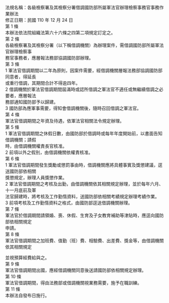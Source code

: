 法規名稱：各級檢察署及其檢察分署借調國防部所屬軍法官辦理檢察事務官事務作業辦法  
修正日期：民國 110 年 12 月 24 日  
第 1 條  
本辦法依法院組織法第六十六條之四第二項規定訂定之。  
第 2 條  
各級檢察署及其檢察分署（以下稱借調機關）為辦理案件，需借調國防部所屬軍法官辦理檢察事  
務官事務者，應層報法務部協調國防部辦理。  
第 3 條  
1 軍法官借調期間以二年為原則，因案件需要，經借調機關層報法務部協調國防部同意者，得延長  
或重行借調，其期間合計不得逾四年。  
2 借調機關於軍法官借調期間屆滿時或認所借調之軍法官不適任或無繼續借調之必要者，應層報法  
務部通知國防部予以歸建。  
3 國防部為應軍事需要，得知會借調機關後，隨時召回借調之軍法官。  
第 4 條  
軍法官借調期間之年資及待遇，依軍法官相關法令規定辦理。  
第 5 條  
1 軍法官借調期間之休假日數，由國防部於借調時或每年年度開始前，以書面告知借調機關；請假  
時，由借調機關權責長官核准。  
2 前項以外之假別，由借調機關依權責核准。  
第 6 條  
1 軍法官借調期間發生獎勵或懲罰事由時，借調機關應將具體事實及獎懲建議，逕送國防部依相關  
獎懲規定，辦理人員獎懲作業。  
2 軍法官借調期間之考核及出勤，由借調機關依其相關規定辦理，並於每年六月、十一月底前及軍  
法官歸建時，將考核及工作勤惰資料，送國防部依相關考績規定辦理考績作業。  
3 前項考核及工作勤惰資料之格式，由國防部逕送借調機關辦理。  
第 7 條  
軍法官於借調期間請領婚、喪、休假、生育及子女教育補助等津貼時，應逕向國防部依相關規定  
申請。  
第 8 條  
軍法官借調期間之加班費、值勤（班）費、相驗費、出差費、獎金等，由借調機關依其相關規定  


並視預算經費給與之。  
第 9 條  
軍法官借調期間出國，應經借調機關同意後送請國防部依相關規定辦理。  
第 10 條  
軍法官借調期間，得由法務部或借調機關視業務需要，施予在職訓練。  
第 11 條  
本辦法自發布日施行。  


